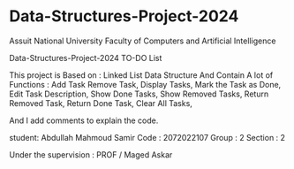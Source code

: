 # Data-Structures-Project-2024

Assuit National University 
Faculty of Computers and Artificial Intelligence 

Data-Structures-Project-2024 
     TO-DO List

This project is Based on : Linked List  Data Structure 
And Contain 
A lot of Functions : 
 Add Task
 Remove Task,
Display Tasks,
Mark the Task as Done,
Edit Task Description,
Show Done Tasks,
Show Removed Tasks,
Return Removed Task,
Return Done Task,
 Clear All Tasks,


And I add comments  to explain the code.


student: Abdullah Mahmoud Samir 
Code : 2072022107
Group : 2
Section : 2


Under the supervision : 
PROF / Maged Askar 
